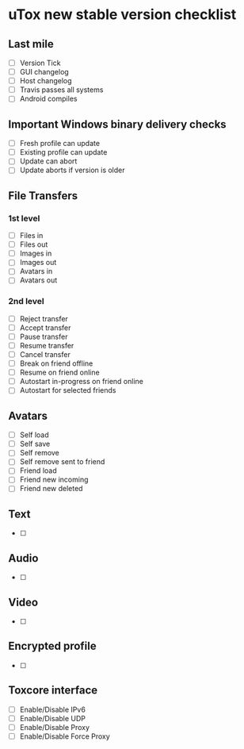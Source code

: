 # uTox new stable version checklist

## Last mile
- [ ] Version Tick
- [ ] GUI changelog
- [ ] Host changelog
- [ ] Travis passes all systems
- [ ] Android compiles

## Important Windows binary delivery checks
- [ ] Fresh profile can update
- [ ] Existing profile can update
- [ ] Update can abort
- [ ] Update aborts if version is older

## File Transfers
### 1st level
- [ ] Files in
- [ ] Files out
- [ ] Images in
- [ ] Images out
- [ ] Avatars in
- [ ] Avatars out

### 2nd level
- [ ] Reject transfer
- [ ] Accept transfer
- [ ] Pause transfer
- [ ] Resume transfer
- [ ] Cancel transfer
- [ ] Break on friend offline
- [ ] Resume on friend online
- [ ] Autostart in-progress on friend online
- [ ] Autostart for selected friends

## Avatars
- [ ] Self load
- [ ] Self save
- [ ] Self remove
- [ ] Self remove sent to friend
- [ ] Friend load
- [ ] Friend new incoming
- [ ] Friend new deleted

## Text
- [ ]

## Audio
- [ ]

## Video
- [ ]

## Encrypted profile
- [ ]

## Toxcore interface
- [ ] Enable/Disable IPv6
- [ ] Enable/Disable UDP
- [ ] Enable/Disable Proxy
- [ ] Enable/Disable Force Proxy
